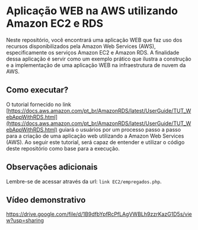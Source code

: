 # Aplicação WEB na AWS utilizando Amazon EC2 e RDS

Neste repositório, você encontrará uma aplicação WEB que faz uso dos recursos disponibilizados pela Amazon Web Services (AWS), especificamente os serviços Amazon EC2 e Amazon RDS. A finalidade dessa aplicação é servir como um exemplo prático que ilustra a construção e a implementação de uma aplicação WEB na infraestrutura de nuvem da AWS.

## Como executar? 

O tutorial fornecido no link [https://docs.aws.amazon.com/pt_br/AmazonRDS/latest/UserGuide/TUT_WebAppWithRDS.html](https://docs.aws.amazon.com/pt_br/AmazonRDS/latest/UserGuide/TUT_WebAppWithRDS.html) guiará o usuários por um processo passo a passo para a criação de uma aplicação web utilizando a Amazon Web Services (AWS). Ao seguir este tutorial, será capaz de entender e utilizar o código deste repositório como base para a execução. 

## Observações adicionais 

Lembre-se de acessar através da url: ```link EC2/empregados.php```.

## Vídeo demonstrativo 
https://drive.google.com/file/d/1B9dfbYpfRcPfLAgVWBLh9zzrKazG1D5s/view?usp=sharing 

